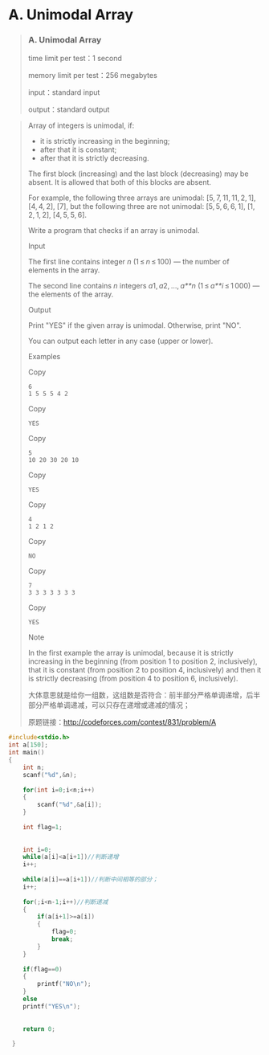 # A. Unimodal Array



> ### A. Unimodal Array
>
> time limit per test：1 second
>
> memory limit per test：256 megabytes
>
> input：standard input
>
> output：standard output





> Array of integers is unimodal, if:
>
> -  it is strictly increasing in the beginning; 
> -  after that it is constant; 
> -  after that it is strictly decreasing. 
>
> The first block (increasing) and the last block (decreasing) may be absent. It is allowed that both of this blocks are absent.
>
> For example, the following three arrays are unimodal: [5, 7, 11, 11, 2, 1], [4, 4, 2], [7], but the following three are not unimodal: [5, 5, 6, 6, 1], [1, 2, 1, 2], [4, 5, 5, 6].
>
> Write a program that checks if an array is unimodal.
>
> Input
>
> The first line contains integer *n* (1 ≤ *n* ≤ 100) — the number of elements in the array.
>
> The second line contains *n* integers *a*1, *a*2, ..., *a**n* (1 ≤ *a**i* ≤ 1 000) — the elements of the array.
>
> Output
>
> Print "YES" if the given array is unimodal. Otherwise, print "NO".
>
> You can output each letter in any case (upper or lower).
>
> Examples
>
> Copy
>
> ```
> 6
> 1 5 5 5 4 2
> ```
>
> Copy
>
> ```
> YES
> ```
>
> Copy
>
> ```
> 5
> 10 20 30 20 10
> ```
>
> Copy
>
> ```
> YES
> ```
>
> Copy
>
> ```
> 4
> 1 2 1 2
> ```
>
> Copy
>
> ```
> NO
> ```
>
> Copy
>
> ```
> 7
> 3 3 3 3 3 3 3
> ```
>
> Copy
>
> ```
> YES
> ```
>
> Note
>
> In the first example the array is unimodal, because it is strictly increasing in the beginning (from position 1 to position 2, inclusively), that it is constant (from position 2 to position 4, inclusively) and then it is strictly decreasing (from position 4 to position 6, inclusively).
>
>   
>
> 大体意思就是给你一组数，这组数是否符合：前半部分严格单调递增，后半部分严格单调递减，可以只存在递增或递减的情况；
>
> 原题链接：http://codeforces.com/contest/831/problem/A

```c++
#include<stdio.h>
int a[150];
int main()
{
	int n;
	scanf("%d",&n);
	
	for(int i=0;i<n;i++)
	{
		scanf("%d",&a[i]);
	}
	
	int flag=1;
	
	
	int i=0;
	while(a[i]<a[i+1])//判断递增
	i++;
	
	while(a[i]==a[i+1])//判断中间相等的部分；
	i++;
	
	for(;i<n-1;i++)//判断递减
	{
		if(a[i+1]>=a[i])
		{
			flag=0;
			break;
		}
	}
	
	if(flag==0)
	{
		printf("NO\n");
	}
	else
	printf("YES\n");
	
	
	return 0;
	
 } 
```

